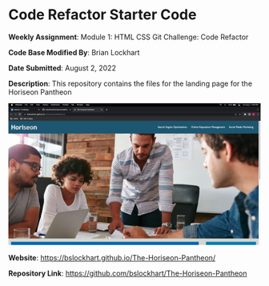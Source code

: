 # Code Refactor Starter Code

**Weekly Assignment**: Module 1: HTML CSS Git Challenge: Code Refactor

**Code Base Modified By**: Brian Lockhart

**Date Submitted**: August 2, 2022

**Description**: This repository contains the files for the landing page for the Horiseon Pantheon

![Screenshot of Horiseon App](./Develop/assets/images/screenshot.png)

**Website**: https://bslockhart.github.io/The-Horiseon-Pantheon/

**Repository Link**: https://github.com/bslockhart/The-Horiseon-Pantheon
